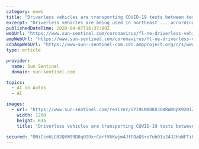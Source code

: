 ```yaml
---
category: news
title: "Driverless vehicles are transporting COVID-19 tests between test site, lab in Florida"
excerpt: "Driverless vehicles are being used in northeast ... according to the Mayo Clinic. “Using artificial intelligence enables us to protect staff from exposure to this contagious virus by using ..."
publishedDateTime: 2020-04-07T16:37:00Z
webUrl: "https://www.sun-sentinel.com/coronavirus/fl-ne-driverless-vehicles-covid19-tests-20200407-cksqi4yfrfbb7dae57a2am23c4-story.html"
ampWebUrl: "https://www.sun-sentinel.com/coronavirus/fl-ne-driverless-vehicles-covid19-tests-20200407-cksqi4yfrfbb7dae57a2am23c4-story.html?outputType=amp"
cdnAmpWebUrl: "https://www-sun--sentinel-com.cdn.ampproject.org/c/s/www.sun-sentinel.com/coronavirus/fl-ne-driverless-vehicles-covid19-tests-20200407-cksqi4yfrfbb7dae57a2am23c4-story.html?outputType=amp"
type: article

provider:
  name: Sun Sentinel
  domain: sun-sentinel.com

topics:
  - AI in Autos
  - AI

images:
  - url: "https://www.sun-sentinel.com/resizer/iYi9LMBDKD3GKRWmhpK920iZT7Y=/1200x0/top/arc-anglerfish-arc2-prod-tronc.s3.amazonaws.com/public/RHUO5ROTPRBJXAVWDTN6HF24TU.JPG"
    width: 1200
    height: 635
    title: "Driverless vehicles are transporting COVID-19 tests between test site, lab in Florida"

secured: "ONiCco6LGB2QVW99D8q0OUx+CartV6Kwjm4JfFDaQS+o7ub01u24J2HuWFTiQqhJKQ0mL489ffoW5rECdZIDOjI3xkKzcfXgUDTj+OGzueTOnhcxO3GGMcDPwPaIIrtWAV+INoDljZVhANkL9cVNBdFJMiSX/JD42HAng9h8DM1AUPBE0BDMZ0bd0c6EO37/INC95BiPy2d5zL+ubwBnMxkNrABFicK3o29exPS8I9JxJzOAXiDK6R95Rr5t9jJGFkiFe4Y8MIooLyHNPlhtN7I0bc8X3z2CMBKxIZVyKvulcqprBr6KIexMWgitp26t;0vFdN/JMdJNmmydaBOCa1g=="
---
```


